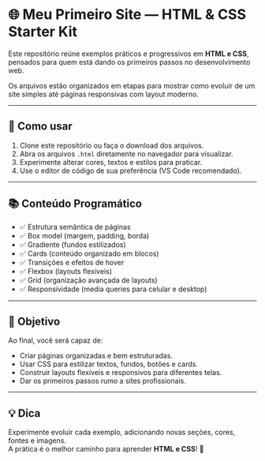 # 🌐 Meu Primeiro Site — HTML & CSS Starter Kit

Este repositório reúne exemplos práticos e progressivos em **HTML e CSS**, pensados para quem está dando os primeiros passos no desenvolvimento web.  

Os arquivos estão organizados em etapas para mostrar como evoluir de um site simples até páginas responsivas com layout moderno.  

---

## 🚀 Como usar

1. Clone este repositório ou faça o download dos arquivos.
2. Abra os arquivos `.html` diretamente no navegador para visualizar.
3. Experimente alterar cores, textos e estilos para praticar.
4. Use o editor de código de sua preferência (VS Code recomendado).

---

## 📚 Conteúdo Programático

- ✅ Estrutura semântica de páginas  
- ✅ Box model (margem, padding, borda)  
- ✅ Gradiente (fundos estilizados)  
- ✅ Cards (conteúdo organizado em blocos)  
- ✅ Transições e efeitos de hover  
- ✅ Flexbox (layouts flexíveis)  
- ✅ Grid (organização avançada de layouts)  
- ✅ Responsividade (media queries para celular e desktop)  

---

## 🎯 Objetivo

Ao final, você será capaz de:

- Criar páginas organizadas e bem estruturadas.  
- Usar CSS para estilizar textos, fundos, botões e cards.  
- Construir layouts flexíveis e responsivos para diferentes telas.  
- Dar os primeiros passos rumo a sites profissionais.  

---

## 💡 Dica

Experimente evoluir cada exemplo, adicionando novas seções, cores, fontes e imagens.  
A prática é o melhor caminho para aprender **HTML e CSS**! 🚀
